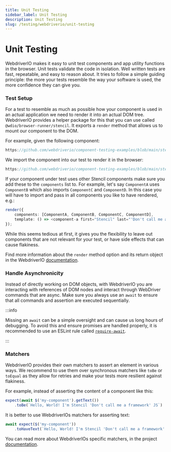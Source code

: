 ```yaml
---
title: Unit Testing
sidebar_label: Unit Testing
description: Unit Testing
slug: /testing/webdriverio/unit-testing
---
```


# Unit Testing

WebdriverIO makes it easy to unit test components and app utility functions in the browser. Unit tests validate the code in isolation. Well written tests are fast, repeatable, and easy to reason about. It tries to follow a simple guiding principle: the more your tests resemble the way your software is used, the more confidence they can give you.

### Test Setup

For a test to resemble as much as possible how your component is used in an actual application we need to render it into an actual DOM tree. WebdriverIO provides a helper package for this that you can use called `@wdio/browser-runner/stencil`. It exports a `render` method that allows us to mount our component to the DOM.

For example, given the following component:

```ts reference title="/src/components/my-component/my-component.tsx"
https://github.com/webdriverio/component-testing-examples/blob/main/stencil-component-starter/src/components/my-component/my-component.tsx
```

We import the component into our test to render it in the browser:

```ts reference title="/src/components/my-component/my-component.test.tsx"
https://github.com/webdriverio/component-testing-examples/blob/main/stencil-component-starter/src/components/my-component/my-component.test.tsx#L2-L18
```

If your component under test uses other Stencil components make sure you add these to the `components` list to. For example, let's say `ComponentA` uses `ComponentB` which also imports `ComponentC` and `ComponentD`. In this case you will have to import and pass in all components you like to have rendered, e.g.:

```ts
render({
    components: [ComponentA, ComponentB, ComponentC, ComponentD],
    template: () => <component-a first="Stencil" last="'Don't call me a framework' JS" />
});
```

While this seems tedious at first, it gives you the flexibility to leave out components that are not relevant for your test, or have side effects that can cause flakiness.

Find more information about the `render` method option and its return object in the WebdriverIO [documentation](https://webdriver.io/docs/component-testing/stencil#render-options).

### Handle Asynchronicity

Instead of directly working on DOM objects, with WebdriverIO you are interacting with references of DOM nodes and interact through WebDriver commands that are async. Make sure you always use an `await` to ensure that all commands and assertion are executed sequentially.

:::info

Missing an `await` can be a simple oversight and can cause us long hours of debugging. To avoid this and ensure promises are handled properly, it is recommended to use an ESLint rule called [`require-await`](https://eslint.org/docs/latest/rules/require-await).

:::

### Matchers

WebdriverIO provides their own matchers to assert an element in various ways. We recommend to use them over synchronous matchers like `toBe` or `toEqual` as they allow for retries and make your tests more resilient against flakiness.

For example, instead of asserting the content of a component like this:

```ts
expect(await $('my-component').getText())
    .toBe(`Hello, World! I'm Stencil 'Don't call me a framework' JS`)
```

It is better to use WebdriverIOs matchers for asserting text:

```ts
await expect($('my-component'))
    .toHaveText(`Hello, World! I'm Stencil 'Don't call me a framework' JS`)
```

You can read more about WebdriverIOs specific matchers, in the project [documentation](https://webdriver.io/docs/api/expect-webdriverio).